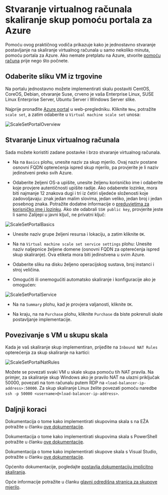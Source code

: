 <properties
    pageTitle="Stvaranje virtualnog računala skaliranje skup pomoću portala za Azure | Microsoft Azure"
    description="Implementacija skaliranje skupove pomoću portala za Azure."
    keywords="Skupovi skaliranje virtualnog računala" 
    services="virtual-machine-scale-sets"
    documentationCenter=""
    authors="gatneil"
    manager="madhana"
    editor="tysonn"
    tags="azure-resource-manager" />

<tags
    ms.service="virtual-machine-scale-sets"
    ms.workload="infrastructure-services"
    ms.tgt_pltfrm="vm"
    ms.devlang="na"
    ms.topic="article"
    ms.date="09/15/2016"
    ms.author="gatneil"/>

# <a name="create-a-virtual-machine-scale-set-using-the-azure-portal"></a>Stvaranje virtualnog računala skaliranje skup pomoću portala za Azure

Pomoću ovog praktičnog vodiča prikazuje kako je jednostavno stvaranje postavljanje na skaliranje virtualnog računala u samo nekoliko minuta, pomoću portala za Azure. Ako nemate pretplatu na Azure, stvorite [pomoću računa](https://azure.microsoft.com/free/) prije nego što počnete.

## <a name="choose-the-vm-image-from-the-marketplace"></a>Odaberite sliku VM iz trgovine

Na portalu jednostavno možete implementirati skalu postaviti CentOS, CoreOS, Debian, otvaranje Suse, crveno je vaša Enterprise Linux, SUSE Linux Enterprise Server, Ubuntu Server i Windows Server slike.

Najprije pronađite [Azure portal](https://portal.azure.com) u web-pregledniku. Kliknite `New`, potražite `scale set`, a zatim odaberite u `Virtual machine scale set` unosa:

![ScaleSetPortalOverview](./media/virtual-machine-scale-sets-portal-create/ScaleSetPortalOverview.PNG)

## <a name="create-the-linux-virtual-machine"></a>Stvaranje Linux virtualnog računala

Sada možete koristiti zadane postavke i brzo stvaranje virtualnog računala.

* Na na `Basics` plohu, unesite naziv za skup mjerilo. Ovaj naziv postane osnovni FQDN opterećenja ispred skup mjerilo, pa provjerite je li naziv jedinstveni preko svih Azure.

* Odaberite željeni OS-a upišite, unesite željenu korisničko ime i odaberite koje provjere autentičnosti upišite radije. Ako odaberete lozinke, mora biti najmanje 12 znakova dugi i tri iz četiri sljedeće složenosti koje zadovoljavaju: znak jedan malim slovima, jedan veliko, jedan broj i jedan posebnog znaka. Potražite dodatne informacije o [preduvjetima za korisničko ime i lozinku](../virtual-machines/virtual-machines-windows-faq.md#what-are-the-username-requirements-when-creating-a-vm). Ako ste odabrali `SSH public key`, provjerite jeste li samo Zalijepi u javni ključ, ne privatni ključ:

![ScaleSetPortalBasics](./media/virtual-machine-scale-sets-portal-create/ScaleSetPortalBasics.PNG)

* Unesite naziv grupe željeni resursa i lokaciju, a zatim kliknite `OK`.

* Na na `Virtual machine scale set service settings` plohu: Unesite naziv naljepnice željene domene (osnovni FQDN za opterećenja ispred skup skaliranje). Ova etiketa mora biti jedinstvena u svim Azure.

* Odaberite sliku na disku željeno operacijskog sustava, broj instanci i stroj veličina.

* Omogućiti ili onemogućiti automatsko skaliranje i konfiguracije ako je omogućen:

![ScaleSetPortalService](./media/virtual-machine-scale-sets-portal-create/ScaleSetPortalService.PNG)

* Na na `Summary` plohu, kad je provjera valjanosti, kliknite `OK`.

* Na kraju, na na `Purchase` plohu, kliknite `Purchase` da biste pokrenuli skale postavljanje implementacije.

## <a name="connect-to-a-vm-in-the-scale-set"></a>Povezivanje s VM u skupu skala

Kada je vaš skaliranje skup implementiran, prijeđite na `Inbound NAT Rules` opterećenja za skup skaliranje na kartici:

![ScaleSetPortalNatRules](./media/virtual-machine-scale-sets-portal-create/ScaleSetPortalNatRules.PNG)

Možete se povezati svaki VM u skale skupa pomoću tih NAT pravila. Na primjer, za skaliranje skup Windows ako je pravilo NAT na ulazni priključak 50000, povezati na tom računalu putem RDP na `<load-balancer-ip-address>:50000`. Za skup skaliranje Linux želite povezati pomoću naredbe `ssh -p 50000 <username>@<load-balancer-ip-address>`.

## <a name="next-steps"></a>Daljnji koraci

Dokumentacija o tome kako implementirati skupovima skala s na EŽA potražite u članku [ove dokumentacije](./virtual-machine-scale-sets-cli-quick-create.md).

Dokumentacija o tome kako implementirati skupovima skala s PowerShell potražite u članku [ove dokumentacije](./virtual-machine-scale-sets-windows-create.md).

Dokumentacija o tome kako implementirati skupove skala s Visual Studio, potražite u članku [ove dokumentacije](./virtual-machine-scale-sets-vs-create.md).

Općenito dokumentacije, pogledajte [postavlja dokumentaciju implicitno skaliranja](./virtual-machine-scale-sets-overview.md).

Opće informacije potražite u članku [glavni odredišna stranica za skupove mjerilo](https://azure.microsoft.com/services/virtual-machine-scale-sets/).

